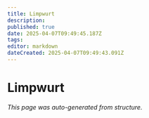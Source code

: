 ```yaml
---
title: Limpwurt
description: 
published: true
date: 2025-04-07T09:49:45.187Z
tags: 
editor: markdown
dateCreated: 2025-04-07T09:49:43.091Z
---
```


# Limpwurt

*This page was auto-generated from structure.*